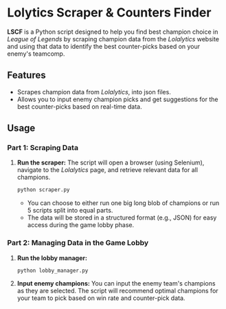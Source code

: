 # Lolytics Scraper & Counters Finder

**LSCF** is a Python script designed to help you find best champion choice in *League of Legends* by scraping champion data from the *Lolalytics* website and using that data to identify the best counter-picks based on your enemy's teamcomp.

## Features
- Scrapes champion data from *Lolalytics*, into json files.
- Allows you to input enemy champion picks and get suggestions for the best counter-picks based on real-time data.

## Usage

### Part 1: Scraping Data

1. **Run the scraper:**
   The script will open a browser (using Selenium), navigate to the *Lolalytics* page, and retrieve relevant data for all champions.
   
   ```bash
   python scraper.py
   ```
   - You can choose to either run one big long blob of champions or run 5 scripts split into equal parts.
   - The data will be stored in a structured format (e.g., JSON) for easy access during the game lobby phase.

### Part 2: Managing Data in the Game Lobby

1. **Run the lobby manager:**
   ```bash
   python lobby_manager.py
   ```

2. **Input enemy champions:**
   You can input the enemy team's champions as they are selected. The script will recommend optimal champions for your team to pick based on win rate and counter-pick data.
